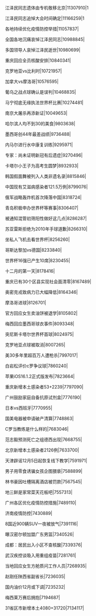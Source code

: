 江泽民同志遗体由专机敬移北京|11307910|1

江泽民同志追悼大会时间确定|11166259|1

各地持续优化疫情防控举措|11057837|

全国各地沉痛哀悼江泽民同志|10988845|

多国领导人哀悼江泽民逝世|10980699|

重庆回应全员核酸安排|10840341|

克罗地亚vs比利时|10721957|

加拿大vs摩洛哥|10576595|

葡乌之战点球确认是误判|10468835|

马宁彻底无缘执法世界杯比赛|10274481|

南京大屠杀再添新证|10049653|

哈尔滨人均不到30的美食|9803638|

墨西哥创44年最差战绩|9736488|

内马尔进行水中康复训练|9295971|

专家：尚未证明新冠有后遗症|9270496|

卡塔尔小王子为高考生圆梦|8932933|

韩国假面舞被列入人类非遗名录|8815846|

中国现有艾滋病感染者121.5万例|8799076|

俄军战略轰炸机首次降落中国|8318724|

青岛积极申办世界杯等赛事|8306407|

被通知混管初筛阳性做好这几点|8286287|

苏亚雷斯拒绝为2010年手球道歉|8266310|

坐私人飞机去看世界杯|8256260|

哥斯达黎加vs德国|8233840|

世界杯16强已产生10席|8230455|

十二月的第一天|8178416|

重庆已有30个区县实现社会面清零|8167489|

奥密克戎致病力已大幅降低|8164346|

摩洛哥进球|8126701|

官方回应女生卖油饼被退学|8105802|

梅西回应墨西哥球衣事件|8093348|

突尼斯卡塔尔世界杯首球|8024975|

克罗地亚点球被取消|8007265|

美30多年里超百万人遭枪杀|7997017|

白岩松评价c罗争议球|7860240|

苹果iOS16.1.2正式版发布|7823664|

重庆新增本土感染者53+2239|7797090|

广州鼓励家庭自备抗原试剂盒|7776190|

日本vs西班牙|7770955|

国美电器被申请破产清算|7748863|

C罗当教练是什么样的|7683046|

范志毅预测死亡之组德西出现|7668755|

北京新增本土感染者2126例|7633700|

天津辟谣12月5日起恢复线下教学|7591971|

男子用零食诱骗女孩企图猥亵|7588899|

林书豪因吐槽隔离酒店被罚款|7567545|

地三鲜是家常菜天花板吧|7557313|

广州各区优化疫情防控措施|7489110|

济南疫情防控|7430889|

8国近900辆SUV一夜被放气|7391116|

曝汉密尔顿加盟广东男篮|7340526|

成都：居民出入小区不查核酸|7339376|

武汉疾控谈吸入用重组疫苗|7281761|

当地回应女生方舱质问工作人员|7268935|

赵刚任陕西省副省长|7236035|

国内油价12月或下调|7235232|

梅西莱万赛后拥抱|7194687|

31省区市新增本土4080+31720|7134117|

